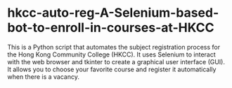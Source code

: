 # hkcc-auto-reg-A-Selenium-based-bot-to-enroll-in-courses-at-HKCC
This is a Python script that automates the subject registration process for the Hong Kong Community College (HKCC). It uses Selenium to interact with the web browser and tkinter to create a graphical user interface (GUI).
It allows you to choose your favorite course and register it automatically when there is a vacancy.

